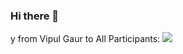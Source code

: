 ### Hi there 👋

<!--
**Rashmicc/Rashmicc** is a ✨ _special_ ✨ repository because its `README.md` (this file) appears on your GitHub profile.

Here are some ideas to get you started:

- 🔭 I’m currently working on ...
- 🌱 I’m currently learning ...
- 👯 I’m looking to collaborate on ...
- 🤔 I’m looking for help with ...
- 💬 Ask me about ...
- 📫 How to reach me: ...
- 😄 Pronouns: ...
- ⚡ Fun fact: ...
-->
y
from Vipul Gaur to All Participants:
<img src="https://builtin.com/sites/default/files/styles/medium/public/2018-08/artificial-intelligence-companies.jpg">

